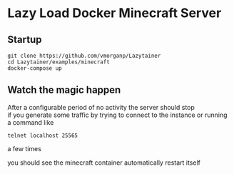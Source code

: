 # Lazy Load Docker Minecraft Server
## Startup
```
git clone https://github.com/vmorganp/Lazytainer
cd Lazytainer/examples/minecraft
docker-compose up 
```

## Watch the magic happen
After a configurable period of no activity the server should stop  
if you generate some traffic by trying to connect to the instance or running a command like

`telnet localhost 25565`

 a few times

 you should see the minecraft container automatically restart itself